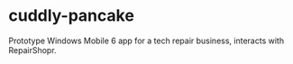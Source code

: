 # cuddly-pancake
Prototype Windows Mobile 6 app for a tech repair business, interacts with RepairShopr.
